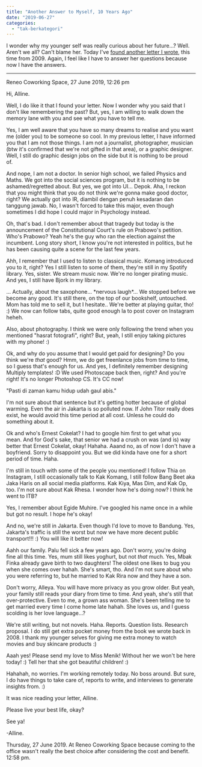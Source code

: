 ```yaml
---
title: "Another Answer to Myself, 10 Years Ago"
date: "2019-06-27"
categories: 
  - "tak-berkategori"
---
```


I wonder why my younger self was really curious about her future...? Well. Aren't we all? Can't blame her. Today I've [found another letter I wrote](https://deeperconvs.wordpress.com/2009/05/20/hi-alline/), this time from 2009. Again, I feel like I have to answer her questions because now I have the answers.

* * *

Reneo Coworking Space, 27 June 2019, 12:26 pm

Hi, Alline.

Well, I do like it that I found your letter. Now I wonder why you said that I don't like remembering the past? But, yes, I am willing to walk down the memory lane with you and see what you have to tell me.

Yes, I am well aware that you have so many dreams to realise and you want me (older you) to be someone so cool. In my previous letter, I have informed you that I am not those things. I am not a journalist, photographer, musician (btw it's confirmed that we're not gifted in that area), or a graphic designer. Well, I still do graphic design jobs on the side but it is nothing to be proud of.

And nope, I am not a doctor. In senior high school, we failed Physics and Maths. We got into the social sciences program, but it is nothing to be ashamed/regretted about. But yes, we got into UI... Depok. Aha, I reckon that you might think that you do not think we're gonna make good doctor, right? We actually got into IR, diambil dengan penuh kesadaran dan tanggung jawab. No, I wasn't forced to take this major, even though sometimes I did hope I could major in Psychology instead.

Oh, that's bad. I don't remember about that tragedy but today is the announcement of the Constitutional Court's rule on Prabowo's petition. Who's Prabowo? Yeah he's the guy who ran the election against the incumbent. Long story short, I know you're not interested in politics, but he has been causing quite a scene for the last few years.

Ahh, I remember that I used to listen to classical music. Komang introduced you to it, right? Yes I still listen to some of them, they're still in my Spotify library. Yes, sister. We stream music now. We're no longer pirating music. And yes, I still have Bjork in my library.

... Actually, about the saxophone... \*nervous laugh\*... We stopped before we become any good. It's still there, on the top of our bookshelf, untouched. Mom has told me to sell it, but I hesitate.. We're better at playing guitar, tho! :) We now can follow tabs, quite good enough la to post cover on Instagram heheh.

Also, about photography. I think we were only following the trend when you mentioned "hasrat fotografi", right? But, yeah, I still enjoy taking pictures with my phone! :)

Ok, and why do you assume that I would get paid for designing? Do you think we're _that_ good? Hmm, we do get freenlance jobs from time to time, so I guess that's enough for us. And yes, I definitely remember designing Multiply templates! :D We used Photoscape back then, right? And you're right! It's no longer Photoshop CS. It's CC now!

"Pasti di zaman kamu hidup udah gaul abis."

I'm not sure about that sentence but it's getting hotter because of global warming. Even the air in Jakarta is so polluted now. If John Titor really does exist, he would avoid this time period at all cost. Unless he could do something about it.

Ok and who's Ernest Cokelat? I had to google him first to get what you mean. And for God's sake, that senior we had a crush on was (and is) way better that Ernest Cokelat, okay! Hahaha. Aaand no, as of now I don't have a boyfriend. Sorry to disappoint you. But we did kinda have one for a short period of time. Haha.

I'm still in touch with some of the people you mentioned! I follow Thia on Instagram, I still occasionally talk to Kak Komang, I still follow Bang Beet aka Jaka Haris on all social media platforms. Kak Kiya, Mas Dim, and Kak Op, too. I'm not sure about Kak Rhesa. I wonder how he's doing now? I think he went to ITB?

Yes, I remember about Egide Muhire. I've googled his name once in a while but got no result. I hope he's okay!

And no, we're still in Jakarta. Even though I'd love to move to Bandung. Yes, Jakarta's traffic is still the worst but now we have more decent public transport!!! :) You will like it better now!

Aahh our family. Palu fell sick a few years ago. Don't worry, you're doing fine all this time. Yes, mum still likes yoghurt, but not _that_ much. Yes, Mbak Finka already gave birth to two daughters! The oldest one likes to bug you when she comes over hahah. She's smart, tho. And I'm not sure about who you were referring to, but he married to Kak Rira now and they have a son.

Don't worry, Alleya. You will have more privacy as you grow older. But yeah, your family still reads your diary from time to time. And yeah, she's still that over-protective. Even to me, a grown ass woman. She's been telling me to get married every time I come home late hahah. She loves us, and I guess scolding is her love language...?

We're still writing, but not novels. Haha. Reports. Question lists. Research proposal. I do still get extra pocket money from the book we wrote back in 2008. I thank my younger selves for giving me extra money to watch movies and buy skincare products :)

Aaah yes! Please send my love to Miss Menik! Without her we won't be here today! :) Tell her that she got beautiful children! :)

Hahahah, no worries. I'm working remotely today. No boss around. But sure, I do have things to take care of, reports to write, and interviews to generate insights from. :)

It was nice reading your letter, Alline.

Please live your best life, okay?

See ya!

\-Alline.

Thursday, 27 June 2019. At Reneo Coworking Space because coming to the office wasn't really the best choice after considering the cost and benefit. 12:58 pm.
